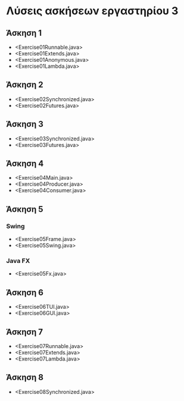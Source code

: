 # Λύσεις ασκήσεων εργαστηρίου 3

## Άσκηση 1

* <Exercise01Runnable.java>
* <Exercise01Extends.java>
* <Exercise01Anonymous.java>
* <Exercise01Lambda.java>

## Άσκηση 2

* <Exercise02Synchronized.java>
* <Exercise02Futures.java>

## Άσκηση 3

* <Exercise03Synchronized.java>
* <Exercise03Futures.java>

## Άσκηση 4

* <Exercise04Main.java>
* <Exercise04Producer.java>
* <Exercise04Consumer.java>

## Άσκηση 5

### Swing

* <Exercise05Frame.java>
* <Exercise05Swing.java>

### Java FX

* <Exercise05Fx.java>

## Άσκηση 6

* <Exercise06TUI.java>
* <Exercise06GUI.java>

## Άσκηση 7

* <Exercise07Runnable.java>
* <Exercise07Extends.java>
* <Exercise07Lambda.java>

## Άσκηση 8

* <Exercise08Synchronized.java>

